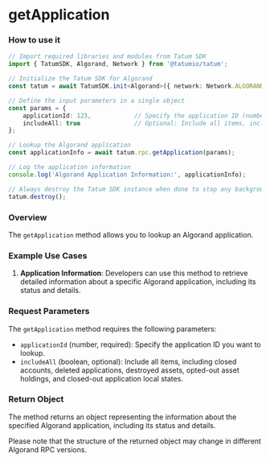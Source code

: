 # getApplication

### How to use it

```typescript
// Import required libraries and modules from Tatum SDK
import { TatumSDK, Algorand, Network } from '@tatumio/tatum';

// Initialize the Tatum SDK for Algorand
const tatum = await TatumSDK.init<Algorand>({ network: Network.ALGORAND_INDEXER });

// Define the input parameters in a single object
const params = {
    applicationId: 123,            // Specify the application ID (number) you want to lookup.
    includeAll: true               // Optional: Include all items, including closed accounts, deleted applications, destroyed assets, opted-out asset holdings, and closed-out application local states (boolean).
};

// Lookup the Algorand application
const applicationInfo = await tatum.rpc.getApplication(params);

// Log the application information
console.log('Algorand Application Information:', applicationInfo);

// Always destroy the Tatum SDK instance when done to stop any background processes
tatum.destroy();
```

### Overview

The `getApplication` method allows you to lookup an Algorand application.

### Example Use Cases

1. **Application Information**: Developers can use this method to retrieve detailed information about a specific Algorand application, including its status and details.

### Request Parameters

The `getApplication` method requires the following parameters:

- `applicationId` (number, required): Specify the application ID you want to lookup.
- `includeAll` (boolean, optional): Include all items, including closed accounts, deleted applications, destroyed assets, opted-out asset holdings, and closed-out application local states.

### Return Object

The method returns an object representing the information about the specified Algorand application, including its status and details. 

Please note that the structure of the returned object may change in different Algorand RPC versions.